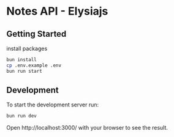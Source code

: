 # Notes API - Elysiajs

## Getting Started
install packages
```bash
bun install
cp .env.example .env
bun run start
```

## Development
To start the development server run:
```bash
bun run dev
```

Open http://localhost:3000/ with your browser to see the result.